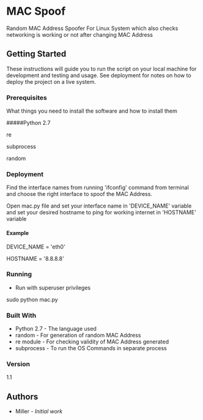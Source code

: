 # MAC Spoof

Random MAC Address Spoofer For Linux System which also checks networking is working or not after changing MAC Address

## Getting Started

These instructions will guide you to run the script on your local machine for development and testing and usage. See deployment for notes on how to deploy the project on a live system.

### Prerequisites

What things you need to install the software and how to install them

#####Python 2.7

re

subprocess

random

### Deployment

Find the interface names from running 'ifconfig' command from terminal and choose the right interface to spoof the MAC Address.

Open mac.py file and set your interface name in 'DEVICE_NAME' variable and set your desired hostname to ping for 
working internet in 'HOSTNAME' variable
#### Example
DEVICE_NAME = 'eth0'

HOSTNAME = '8.8.8.8'

### Running

* Run with superuser privileges

sudo python mac.py

### Built With

* Python 2.7 - The language used
* random - For generation of random MAC Address
* re module  - For checking validity of MAC Address generated
* subprocess - To run the OS Commands in separate process

### Version

1.1

## Authors

* Miller - *Initial work*

